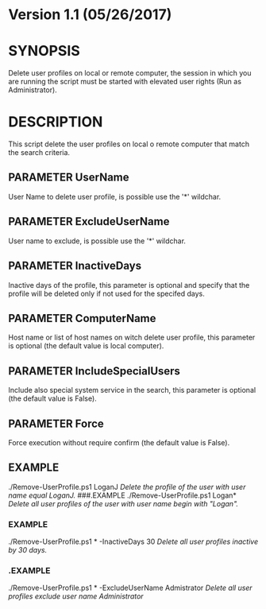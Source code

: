 # Version 1.1 (05/26/2017)
# SYNOPSIS
Delete user profiles on local or remote computer, the session in which you are running the script must be started with elevated user rights (Run as Administrator).
# DESCRIPTION
This script delete the user profiles on local o remote computer that match the search criteria.
## PARAMETER UserName
User Name to delete user profile, is possible use the '*' wildchar.
## PARAMETER ExcludeUserName
User name to exclude, is possible use the '*' wildchar.
## PARAMETER InactiveDays
Inactive days of the profile, this parameter is optional and specify that the profile will be deleted only if not used for the specifed days.
## PARAMETER ComputerName
Host name or list of host names on witch delete user profile, this parameter is optional (the default value is local computer).
## PARAMETER IncludeSpecialUsers
Include also special system service in the search, this parameter is optional (the default value is False).
## PARAMETER Force
Force execution without require confirm (the default value is False).
## EXAMPLE
./Remove-UserProfile.ps1 LoganJ
*Delete the profile of the user with user name equal LoganJ.*
###.EXAMPLE
./Remove-UserProfile.ps1 Logan*
*Delete all user profiles of the user with user name begin with "Logan".*
### EXAMPLE
./Remove-UserProfile.ps1 * -InactiveDays 30
*Delete all user profiles inactive by 30 days.*
### .EXAMPLE
./Remove-UserProfile.ps1 * -ExcludeUserName Admistrator
*Delete all user profiles exclude user name Administrator*
